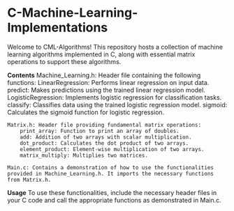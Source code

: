 # C-Machine-Learning-Implementations
Welcome to CML-Algorithms! This repository hosts a collection of machine learning algorithms implemented in C, along with essential matrix operations to support these algorithms.

**Contents**
    Machine_Learning.h: Header file containing the following functions:
        LinearRegression: Performs linear regression on input data.
        predict: Makes predictions using the trained linear regression model.
        LogisticRegression: Implements logistic regression for classification tasks.
        classify: Classifies data using the trained logistic regression model.
        sigmoid: Calculates the sigmoid function for logistic regression.

    Matrix.h: Header file providing fundamental matrix operations:
        print_array: Function to print an array of doubles.
        add: Addition of two arrays with scalar multiplication.
        dot_product: Calculates the dot product of two arrays.
        element_product: Element-wise multiplication of two arrays.
        matrix_multiply: Multiplies two matrices.

    Main.c: Contains a demonstration of how to use the functionalities provided in Machine_Learning.h. It imports the necessary functions from Matrix.h.

**Usage**
To use these functionalities, include the necessary header files in your C code and call the appropriate functions as demonstrated in Main.c.
